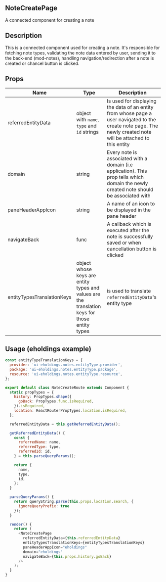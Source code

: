 ## NoteCreatePage
A connected component for creating a note

## Description
This is a connected component used for creating a note. It's responsible for fetching note types, validating the note data entered by user, sending it to the back-end (mod-notes), handling navigation/redirection after a note is created or chancel button is clicked.

## Props
|         Name           |            Type             |                    Description                        |
| ---------------------- | --------------------------- | ----------------------------------------------------- |
| referredEntityData     | object with `name`, `type` and `id` strings | Is used for displaying the data of an entity from whose page a user navigated to the create note page. The newly created note will be attached to this entity |
| domain | string | Every note is associated with a domain (i.e application). This prop tells which domain the newly created note should be associated with |
| paneHeaderAppIcon | string | A name of an icon to be displayed in the pane header |
| navigateBack | func | A callback which is executed after the note is successfully saved or when cancellation button is clicked |
| entityTypesTranslationKeys | object whose keys are entity types and values are the translation keys for those entity types | is used to translate `referredEntityData`'s entity type |

## Usage (eholdings example)
```js
const entityTypeTranslationKeys = {
  provider: 'ui-eholdings.notes.entityType.provider',
  package: 'ui-eholdings.notes.entityType.package',
  resource: 'ui-eholdings.notes.entityType.resource',
};

export default class NoteCreateRoute extends Component {
  static propTypes = {
    history: PropTypes.shape({
      goBack: PropTypes.func.isRequired,
    }).isRequired,
    location: ReactRouterPropTypes.location.isRequired,
  };

  referredEntityData = this.getReferredEntityData();

  getReferredEntityData() {
    const {
      referredName: name,
      referredType: type,
      referredId: id,
    } = this.parseQueryParams();

    return {
      name,
      type,
      id,
    };
  }

  parseQueryParams() {
    return queryString.parse(this.props.location.search, {
      ignoreQueryPrefix: true
    });
  }

  render() {
    return (
      <NoteCreatePage
        referredEntityData={this.referredEntityData}
        entityTypesTranslationKeys={entityTypesTranslationKeys}
        paneHeaderAppIcon="eholdings"
        domain="eholdings"
        navigateBack={this.props.history.goBack}
      />
    );
  }
}
```